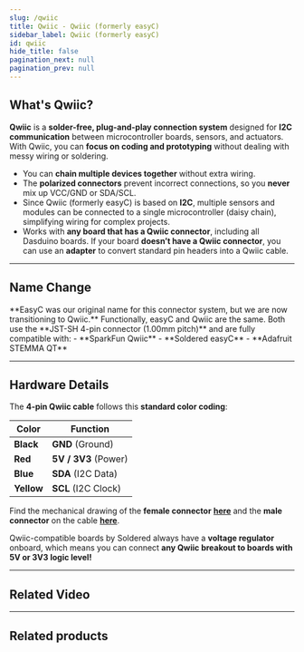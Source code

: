 ```yaml
---
slug: /qwiic
title: Qwiic - Qwiic (formerly easyC)
sidebar_label: Qwiic (formerly easyC)
id: qwiic
hide_title: false
pagination_next: null
pagination_prev: null
---
```


## What's Qwiic?

<CenteredImage src="/img/easyc-about.png" alt="Qwiic (formerly easyC) demonstration" width="350px" />

**Qwiic** is a **solder-free, plug-and-play connection system** designed for **I2C communication** between microcontroller boards, sensors, and actuators. With Qwiic, you can **focus on coding and prototyping** without dealing with messy wiring or soldering.  
- You can **chain multiple devices together** without extra wiring.  
- The **polarized connectors** prevent incorrect connections, so you **never** mix up VCC/GND or SDA/SCL.  
- Since Qwiic (formerly easyC) is based on **I2C**, multiple sensors and modules can be connected to a single microcontroller (daisy chain), simplifying wiring for complex projects.  
- Works with **any board that has a Qwiic connector**, including all Dasduino boards. If your board **doesn’t have a Qwiic connector**, you can use an **adapter** to convert standard pin headers into a Qwiic cable.  

---

## Name Change

<InfoBox>
**EasyC was our original name for this connector system, but we are now transitioning to Qwiic.** Functionally, easyC and Qwiic are the same. Both use the **JST-SH 4-pin connector (1.00mm pitch)** and are fully compatible with:
- **SparkFun Qwiic**
- **Soldered easyC**
- **Adafruit STEMMA QT**
</InfoBox>

---

## Hardware Details

The **4-pin Qwiic cable** follows this **standard color coding**:  

| Color      | Function             |
| ---------- | -------------------- |
| **Black**  | **GND** (Ground)     |
| **Red**    | **5V / 3V3** (Power) |
| **Blue**   | **SDA** (I2C Data)   |
| **Yellow** | **SCL** (I2C Clock)  |

<CenteredImage src="/img/easyc_connector_closeup.jpg" alt="Qwiic (formerly easyC) cable closeup" width="350px" caption="Qwiic connector closeup" />

<InfoBox>Find the mechanical drawing of the **female connector** [**here**](https://soldered.com/productdata/2018/07/Soldered_A1001-SR04_datasheet.pdf) and the **male connector** on the cable [**here**](https://soldered.com/productdata/2018/07/Soldered_A1001-H04_datasheet.pdf).</InfoBox>

<InfoBox>Qwiic-compatible boards by Soldered always have a **voltage regulator** onboard, which means you can connect **any Qwiic breakout to boards with 5V or 3V3 logic level!**</InfoBox>

---

## Related Video

<YouTubeEmbed videoId="fkst0veJaEw" width={520} />

---

## Related products

<QuickLink 
  title="Qwiic cable" 
  description="Qwiic (formerly easyC) compatible cables with connectors on both ends, available in various lengths."
  url="https://soldered.com/product/easyc-cable/"
  image="/img/333311.webp" 
/>  
<QuickLink 
  title="Qwiic adapter" 
  description="Qwiic (formerly easyC) adapter to turn a header pin connection into two female Qwiic ports."
  url="https://soldered.com/product/easyc-adapter/"
  image="/img/333015.jpg" 
/>  
<QuickLink 
  title="Qwiic Raspberry Pi adapter" 
  description="Qwiic (formerly easyC) adapter to extend Raspberry Pi's onboard header pins into a female Qwiic port."
  url="https://soldered.com/product/raspberry-pi-easyc-adapter/"
  image="/img/333019.jpg" 
/>  

